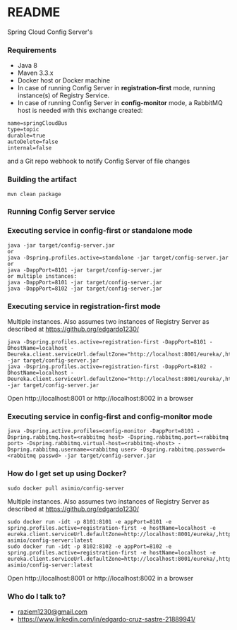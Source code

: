# README #

Spring Cloud Config Server's

### Requirements ###

* Java 8
* Maven 3.3.x
* Docker host or Docker machine
* In case of running Config Server in **registration-first** mode, running instance(s) of Registry Service.
* In case of running Config Server in **config-monitor** mode, a RabbitMQ host is needed with this exchange created:
```
name=springCloudBus
type=topic
durable=true
autoDelete=false
internal=false
```

and a Git repo webhook to notify Config Server of file changes

### Building the artifact ###

```
mvn clean package
```

### Running Config Server service ###

### Executing service in config-first or standalone mode ###

```
java -jar target/config-server.jar
or
java -Dspring.profiles.active=standalone -jar target/config-server.jar
or
java -DappPort=8101 -jar target/config-server.jar
or multiple instances:
java -DappPort=8101 -jar target/config-server.jar
java -DappPort=8102 -jar target/config-server.jar

```


### Executing service in registration-first mode ###

Multiple instances. Also assumes two instances of Registry Server as described at https://github.org/edgardo1230/


```
java -Dspring.profiles.active=registration-first -DappPort=8101 -DhostName=localhost -Deureka.client.serviceUrl.defaultZone="http://localhost:8001/eureka/,http://localhost:8002/eureka/" -jar target/config-server.jar
java -Dspring.profiles.active=registration-first -DappPort=8102 -DhostName=localhost -Deureka.client.serviceUrl.defaultZone="http://localhost:8001/eureka/,http://localhost:8002/eureka/" -jar target/config-server.jar
```

Open http://localhost:8001 or http://localhost:8002 in a browser

### Executing service in config-first and config-monitor mode ###

```
java -Dspring.active.profiles=config-monitor -DappPort=8101 -Dspring.rabbitmq.host=<rabbitmq host> -Dspring.rabbitmq.port=<rabbitmq port> -Dspring.rabbitmq.virtual-host=<rabbitmq-vhost> -Dspring.rabbitmq.username=<rabbitmq user> -Dspring.rabbitmq.password=<rabbitmq passwd> -jar target/config-server.jar
```

### How do I get set up using Docker? ###

```
sudo docker pull asimio/config-server
```

Multiple instances. Also assumes two instances of Registry Server as described at https://github.org/edgardo1230/

```
sudo docker run -idt -p 8101:8101 -e appPort=8101 -e spring.profiles.active=registration-first -e hostName=localhost -e eureka.client.serviceUrl.defaultZone=http://localhost:8001/eureka/,http://localhost:8002/eureka/ asimio/config-server:latest
sudo docker run -idt -p 8102:8102 -e appPort=8102 -e spring.profiles.active=registration-first -e hostName=localhost -e eureka.client.serviceUrl.defaultZone=http://localhost:8001/eureka/,http://localhost:8002/eureka/ asimio/config-server:latest
```

Open http://localhost:8001 or http://localhost:8002 in a browser


### Who do I talk to? ###

* raziem1230@gmail.com
* https://www.linkedin.com/in/edgardo-cruz-sastre-21889941/